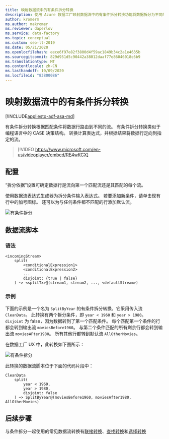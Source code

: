 ```yaml
---
title: 映射数据流中的有条件拆分转换
description: 使用 Azure 数据工厂映射数据流中的有条件拆分转换功能将数据拆分为不同的流
author: kromerm
ms.author: makromer
ms.reviewer: daperlov
ms.service: data-factory
ms.topic: conceptual
ms.custom: seo-lt-2019
ms.date: 05/21/2020
ms.openlocfilehash: eece6f97e82f3800d4f59ac1849b34c2a1e4635b
ms.sourcegitcommit: 829d951d5c90442a38012daaf77e86046018e5b9
ms.translationtype: MT
ms.contentlocale: zh-CN
ms.lasthandoff: 10/09/2020
ms.locfileid: "83800086"
---
```

# <a name="conditional-split-transformation-in-mapping-data-flow"></a>映射数据流中的有条件拆分转换

[!INCLUDE[appliesto-adf-asa-md](includes/appliesto-adf-asa-md.md)]

有条件拆分转换根据匹配条件将数据行路由到不同的流。 有条件拆分转换类似于编程语言中的 CASE 决策结构。 转换计算表达式，并根据结果将数据行定向到指定的流。

> [!VIDEO https://www.microsoft.com/en-us/videoplayer/embed/RE4wKCX]

## <a name="configuration"></a>配置

“拆分依据”设置可确定数据行是流向第一个匹配流还是其匹配的每个流。

使用数据流表达式生成器为拆分条件输入表达式。 若要添加新条件，请单击现有行中的加号图标。 还可以为与任何条件都不匹配的行添加默认流。

![有条件拆分](media/data-flow/conditionalsplit1.png "有条件拆分选项")

## <a name="data-flow-script"></a>数据流脚本

### <a name="syntax"></a>语法

```
<incomingStream>
    split(
        <conditionalExpression1>
        <conditionalExpression2>
        ...
        disjoint: {true | false}
    ) ~> <splitTx>@(stream1, stream2, ..., <defaultStream>)
```

### <a name="example"></a>示例

下面的示例是一个名为 `SplitByYear` 的有条件拆分转换，它采用传入流 `CleanData`。 此转换有两个拆分条件，即 `year < 1960` 和 `year > 1980`。 `disjoint` 为 false，因为数据转到了第一个匹配条件。 每个匹配第一个条件的行都会转到输出流 `moviesBefore1960`。 与第二个条件匹配的所有剩余行都会转到输出流 `moviesAFter1980`。 所有其他行都转到默认流 `AllOtherMovies`。

在数据工厂 UX 中，此转换如下图所示：

![有条件拆分](media/data-flow/conditionalsplit1.png "有条件拆分选项")

此转换的数据流脚本位于下面的代码片段中：

```
CleanData
    split(
        year < 1960,
        year > 1980,
        disjoint: false
    ) ~> SplitByYear@(moviesBefore1960, moviesAfter1980, AllOtherMovies)
```

## <a name="next-steps"></a>后续步骤

与条件拆分一起使用的常见数据流转换有[联接转换](data-flow-join.md)、[查找转换](data-flow-lookup.md)和[选择转换](data-flow-select.md)
